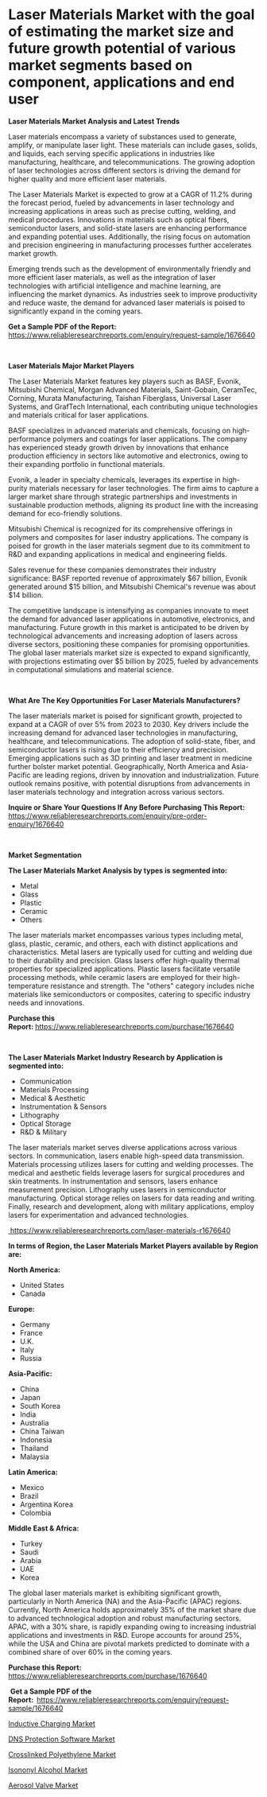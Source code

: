 <p><h1>Laser Materials Market with the goal of estimating the market size and future growth potential of various market segments based on component, applications and end user</h1></p><p><strong>Laser Materials Market Analysis and Latest Trends</strong></p>
<p><p>Laser materials encompass a variety of substances used to generate, amplify, or manipulate laser light. These materials can include gases, solids, and liquids, each serving specific applications in industries like manufacturing, healthcare, and telecommunications. The growing adoption of laser technologies across different sectors is driving the demand for higher quality and more efficient laser materials.</p><p>The Laser Materials Market is expected to grow at a CAGR of 11.2% during the forecast period, fueled by advancements in laser technology and increasing applications in areas such as precise cutting, welding, and medical procedures. Innovations in materials such as optical fibers, semiconductor lasers, and solid-state lasers are enhancing performance and expanding potential uses. Additionally, the rising focus on automation and precision engineering in manufacturing processes further accelerates market growth.</p><p>Emerging trends such as the development of environmentally friendly and more efficient laser materials, as well as the integration of laser technologies with artificial intelligence and machine learning, are influencing the market dynamics. As industries seek to improve productivity and reduce waste, the demand for advanced laser materials is poised to significantly expand in the coming years.</p></p>
<p><strong>Get a Sample PDF of the Report:&nbsp;</strong> <a href="https://www.reliableresearchreports.com/enquiry/request-sample/1676640?utm_campaign=10&utm_medium=2&utm_source=Github&utm_content=ia&utm_term=13112024&utm_id=laser-materials">https://www.reliableresearchreports.com/enquiry/request-sample/1676640</a></p>
<p>&nbsp;</p>
<p><strong>Laser Materials Major Market Players</strong></p>
<p><p>The Laser Materials Market features key players such as BASF, Evonik, Mitsubishi Chemical, Morgan Advanced Materials, Saint-Gobain, CeramTec, Corning, Murata Manufacturing, Taishan Fiberglass, Universal Laser Systems, and GrafTech International, each contributing unique technologies and materials critical for laser applications.</p><p>BASF specializes in advanced materials and chemicals, focusing on high-performance polymers and coatings for laser applications. The company has experienced steady growth driven by innovations that enhance production efficiency in sectors like automotive and electronics, owing to their expanding portfolio in functional materials. </p><p>Evonik, a leader in specialty chemicals, leverages its expertise in high-purity materials necessary for laser technologies. The firm aims to capture a larger market share through strategic partnerships and investments in sustainable production methods, aligning its product line with the increasing demand for eco-friendly solutions.</p><p>Mitsubishi Chemical is recognized for its comprehensive offerings in polymers and composites for laser industry applications. The company is poised for growth in the laser materials segment due to its commitment to R&D and expanding applications in medical and engineering fields.</p><p>Sales revenue for these companies demonstrates their industry significance: BASF reported revenue of approximately $67 billion, Evonik generated around $15 billion, and Mitsubishi Chemical's revenue was about $14 billion. </p><p>The competitive landscape is intensifying as companies innovate to meet the demand for advanced laser applications in automotive, electronics, and manufacturing. Future growth in this market is anticipated to be driven by technological advancements and increasing adoption of lasers across diverse sectors, positioning these companies for promising opportunities. The global laser materials market size is expected to expand significantly, with projections estimating over $5 billion by 2025, fueled by advancements in computational simulations and material science.</p></p>
<p>&nbsp;</p>
<p><strong>What Are The Key Opportunities For Laser Materials Manufacturers?</strong></p>
<p><p>The laser materials market is poised for significant growth, projected to expand at a CAGR of over 5% from 2023 to 2030. Key drivers include the increasing demand for advanced laser technologies in manufacturing, healthcare, and telecommunications. The adoption of solid-state, fiber, and semiconductor lasers is rising due to their efficiency and precision. Emerging applications such as 3D printing and laser treatment in medicine further bolster market potential. Geographically, North America and Asia-Pacific are leading regions, driven by innovation and industrialization. Future outlook remains positive, with potential disruptions from advancements in laser materials technology and integration across various sectors.</p></p>
<p><strong>Inquire or Share Your Questions If Any Before Purchasing This Report:</strong> <a href="https://www.reliableresearchreports.com/enquiry/pre-order-enquiry/1676640?utm_campaign=10&utm_medium=2&utm_source=Github&utm_content=ia&utm_term=13112024&utm_id=laser-materials">https://www.reliableresearchreports.com/enquiry/pre-order-enquiry/1676640</a></p>
<p>&nbsp;</p>
<p><strong>Market Segmentation</strong></p>
<p><strong>The Laser Materials Market Analysis by types is segmented into:</strong></p>
<p><ul><li>Metal</li><li>Glass</li><li>Plastic</li><li>Ceramic</li><li>Others</li></ul></p>
<p><p>The laser materials market encompasses various types including metal, glass, plastic, ceramic, and others, each with distinct applications and characteristics. Metal lasers are typically used for cutting and welding due to their durability and precision. Glass lasers offer high-quality thermal properties for specialized applications. Plastic lasers facilitate versatile processing methods, while ceramic lasers are employed for their high-temperature resistance and strength. The "others" category includes niche materials like semiconductors or composites, catering to specific industry needs and innovations.</p></p>
<p><strong>Purchase this Report:&nbsp;</strong><a href="https://www.reliableresearchreports.com/purchase/1676640?utm_campaign=10&utm_medium=2&utm_source=Github&utm_content=ia&utm_term=13112024&utm_id=laser-materials">https://www.reliableresearchreports.com/purchase/1676640</a></p>
<p>&nbsp;</p>
<p><strong>The Laser Materials Market Industry Research by Application is segmented into:</strong></p>
<p><ul><li>Communication</li><li>Materials Processing</li><li>Medical & Aesthetic</li><li>Instrumentation & Sensors</li><li>Lithography</li><li>Optical Storage</li><li>R&D & Military</li></ul></p>
<p><p>The laser materials market serves diverse applications across various sectors. In communication, lasers enable high-speed data transmission. Materials processing utilizes lasers for cutting and welding processes. The medical and aesthetic fields leverage lasers for surgical procedures and skin treatments. In instrumentation and sensors, lasers enhance measurement precision. Lithography uses lasers in semiconductor manufacturing. Optical storage relies on lasers for data reading and writing. Finally, research and development, along with military applications, employ lasers for experimentation and advanced technologies.</p></p>
<p><a href="https://www.reliableresearchreports.com/laser-materials-r1676640?utm_campaign=10&utm_medium=2&utm_source=Github&utm_content=ia&utm_term=13112024&utm_id=laser-materials">&nbsp;https://www.reliableresearchreports.com/laser-materials-r1676640</a></p>
<p><strong>In terms of Region, the Laser Materials Market Players available by Region are:</strong></p>
<p>
    <p> <strong> North America: </strong>
        <ul>
            <li>United States</li>
            <li>Canada</li>
        </ul>
        </p> 
    <p> <strong> Europe: </strong>
        <ul>
            <li>Germany</li>
            <li>France</li>
            <li>U.K.</li>
            <li>Italy</li>
            <li>Russia</li>
        </ul>
        </p> 
    <p> <strong> Asia-Pacific: </strong>
        <ul>
            <li>China</li>
            <li>Japan</li>
            <li>South Korea</li>
            <li>India</li>
            <li>Australia</li>
            <li>China Taiwan</li>
            <li>Indonesia</li>
            <li>Thailand</li>
            <li>Malaysia</li>
        </ul>
        </p> 
    <p> <strong> Latin America: </strong>
        <ul>
            <li>Mexico</li>
            <li>Brazil</li>
            <li>Argentina Korea</li>
            <li>Colombia</li>
        </ul>
        </p> 
    <p> <strong> Middle East & Africa: </strong>
        <ul>
            <li>Turkey</li>
            <li>Saudi</li>
            <li>Arabia</li>
            <li>UAE</li>
            <li>Korea</li>
        </ul>
    </p>
    </p>
<p><p>The global laser materials market is exhibiting significant growth, particularly in North America (NA) and the Asia-Pacific (APAC) regions. Currently, North America holds approximately 35% of the market share due to advanced technological adoption and robust manufacturing sectors. APAC, with a 30% share, is rapidly expanding owing to increasing industrial applications and investments in R&D. Europe accounts for around 25%, while the USA and China are pivotal markets predicted to dominate with a combined share of over 60% in the coming years.</p></p>
<p><strong>Purchase this Report: </strong><a href="https://www.reliableresearchreports.com/purchase/1676640?utm_campaign=10&utm_medium=2&utm_source=Github&utm_content=ia&utm_term=13112024&utm_id=laser-materials">https://www.reliableresearchreports.com/purchase/1676640</a></p>
<p>&nbsp;<strong>Get a Sample PDF of the Report:&nbsp;&nbsp;</strong><a href="https://www.reliableresearchreports.com/enquiry/request-sample/1676640?utm_campaign=10&utm_medium=2&utm_source=Github&utm_content=ia&utm_term=13112024&utm_id=laser-materials">https://www.reliableresearchreports.com/enquiry/request-sample/1676640</a></p>
<p><strong></strong></p>
<p><p><a href="https://issuu.com/reportprime-2/docs/inductive-charging-market-size-2030_4ba8f5cdaf0131?utm_campaign=10&utm_medium=2&utm_source=Github&utm_content=ia&utm_term=13112024&utm_id=laser-materials">Inductive Charging Market</a></p><p><a href="https://issuu.com/reportprime-2/docs/dns-protection-software-market-size_6dac402635e6b6?utm_campaign=10&utm_medium=2&utm_source=Github&utm_content=ia&utm_term=13112024&utm_id=laser-materials">DNS Protection Software Market</a></p><p><a href="https://github.com/ygfu6u/Market-Research-Report-List-1/blob/main/crosslinked-polyethylene-market.md?utm_campaign=10&utm_medium=2&utm_source=Github&utm_content=ia&utm_term=13112024&utm_id=laser-materials">Crosslinked Polyethylene Market</a></p><p><a href="https://www.linkedin.com/pulse/emerging-opportunities-challenges-global-isononyl-alcohol-owzvc?utm_campaign=10&utm_medium=2&utm_source=Github&utm_content=ia&utm_term=13112024&utm_id=laser-materials">Isononyl Alcohol Market</a></p><p><a href="https://www.linkedin.com/pulse/aerosol-valve-revenue-growth-report-2024-2031-validus-research-wd7lc?utm_campaign=10&utm_medium=2&utm_source=Github&utm_content=ia&utm_term=13112024&utm_id=laser-materials">Aerosol Valve Market</a></p></p>